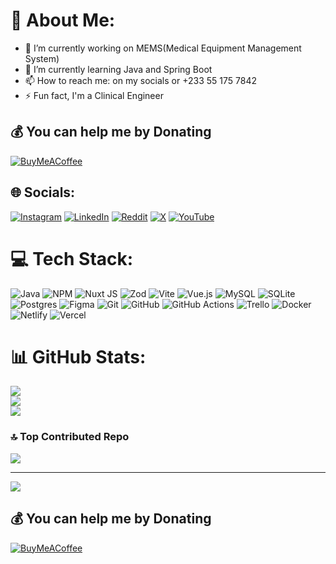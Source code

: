 <!--
**oaedward/oaedward** is a ✨ _special_ ✨ repository because its `README.md` (this file) appears on your GitHub profile.

Here are some ideas to get you started:

- 🔭 I’m currently working on MEMS(Medical Equipment Management System)
- 🌱 I’m currently learning Java and Spring Boot
- 📫 How to reach me: on my socials
- ⚡ Fun fact: ...
-->
# 💫 About Me:
- 🔭 I’m currently working on MEMS(Medical Equipment Management System)
- 🌱 I’m currently learning Java and Spring Boot
- 📫 How to reach me: on my socials or +233 55 175 7842
- ⚡ Fun fact, I'm a Clinical Engineer

## 💰 You can help me by Donating
[![BuyMeACoffee](https://img.shields.io/badge/Buy%20Me%20a%20Coffee-ffdd00?style=for-the-badge&logo=buy-me-a-coffee&logoColor=black)](https://buymeacoffee.com/https://buymeacoffee.com/oaedward) 

## 🌐 Socials:
[![Instagram](https://img.shields.io/badge/Instagram-%23E4405F.svg?logo=Instagram&logoColor=white)](https://instagram.com/eddnedd_) [![LinkedIn](https://img.shields.io/badge/LinkedIn-%230077B5.svg?logo=linkedin&logoColor=white)](https://linkedin.com/in/ing-edward-opoku-agyemang-pe-ghie-1b406b75) [![Reddit](https://img.shields.io/badge/Reddit-%23FF4500.svg?logo=Reddit&logoColor=white)](https://reddit.com/user/Aromatic-Recipe-6580) [![X](https://img.shields.io/badge/X-black.svg?logo=X&logoColor=white)](https://x.com/codewithedward) [![YouTube](https://img.shields.io/badge/YouTube-%23FF0000.svg?logo=YouTube&logoColor=white)](https://youtube.com/@edwardopokuagyeamang) 

# 💻 Tech Stack:
![Java](https://img.shields.io/badge/java-%23ED8B00.svg?style=for-the-badge&logo=openjdk&logoColor=white) ![NPM](https://img.shields.io/badge/NPM-%23CB3837.svg?style=for-the-badge&logo=npm&logoColor=white) ![Nuxt JS](https://img.shields.io/badge/Nuxt-002E3B?style=for-the-badge&logo=nuxt.js&logoColor=#00DC82) ![Zod](https://img.shields.io/badge/zod-%233068b7.svg?style=for-the-badge&logo=zod&logoColor=white) ![Vite](https://img.shields.io/badge/vite-%23646CFF.svg?style=for-the-badge&logo=vite&logoColor=white) ![Vue.js](https://img.shields.io/badge/vue.js-%2335495e.svg?style=for-the-badge&logo=vuedotjs&logoColor=%234FC08D) ![MySQL](https://img.shields.io/badge/mysql-4479A1.svg?style=for-the-badge&logo=mysql&logoColor=white) ![SQLite](https://img.shields.io/badge/sqlite-%2307405e.svg?style=for-the-badge&logo=sqlite&logoColor=white) ![Postgres](https://img.shields.io/badge/postgres-%23316192.svg?style=for-the-badge&logo=postgresql&logoColor=white) ![Figma](https://img.shields.io/badge/figma-%23F24E1E.svg?style=for-the-badge&logo=figma&logoColor=white) ![Git](https://img.shields.io/badge/git-%23F05033.svg?style=for-the-badge&logo=git&logoColor=white) ![GitHub](https://img.shields.io/badge/github-%23121011.svg?style=for-the-badge&logo=github&logoColor=white) ![GitHub Actions](https://img.shields.io/badge/github%20actions-%232671E5.svg?style=for-the-badge&logo=githubactions&logoColor=white) ![Trello](https://img.shields.io/badge/Trello-%23026AA7.svg?style=for-the-badge&logo=Trello&logoColor=white) ![Docker](https://img.shields.io/badge/docker-%230db7ed.svg?style=for-the-badge&logo=docker&logoColor=white) ![Netlify](https://img.shields.io/badge/netlify-%23000000.svg?style=for-the-badge&logo=netlify&logoColor=#00C7B7) ![Vercel](https://img.shields.io/badge/vercel-%23000000.svg?style=for-the-badge&logo=vercel&logoColor=white)
# 📊 GitHub Stats:
![](https://github-readme-stats.vercel.app/api?username=oaedward&theme=github_dark&hide_border=true&include_all_commits=true&count_private=true)<br/>
![](https://github-readme-streak-stats.herokuapp.com/?user=oaedward&theme=github_dark&hide_border=true)<br/>
![](https://github-readme-stats.vercel.app/api/top-langs/?username=oaedward&theme=github_dark&hide_border=true&include_all_commits=true&count_private=true&layout=compact)

### 🔝 Top Contributed Repo
![](https://github-contributor-stats.vercel.app/api?username=oaedward&limit=5&theme=nightowl&combine_all_yearly_contributions=true)

---
[![](https://visitcount.itsvg.in/api?id=oaedward&icon=0&color=0)](https://visitcount.itsvg.in)

  ## 💰 You can help me by Donating
  [![BuyMeACoffee](https://img.shields.io/badge/Buy%20Me%20a%20Coffee-ffdd00?style=for-the-badge&logo=buy-me-a-coffee&logoColor=black)](https://buymeacoffee.com/https://buymeacoffee.com/oaedward) 

  
<!-- Proudly created with GPRM ( https://gprm.itsvg.in ) -->
